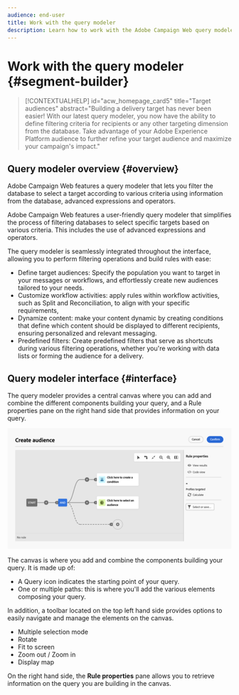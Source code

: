 ```yaml
---
audience: end-user
title: Work with the query modeler
description: Learn how to work with the Adobe Campaign Web query modeler.
---
```

# Work with the query modeler {#segment-builder}

>[!CONTEXTUALHELP]
>id="acw_homepage_card5"
>title="Target audiences"
>abstract="Building a delivery target has never been easier! With our latest query modeler, you now have the ability to define filtering criteria for recipients or any other targeting dimension from the database. Take advantage of your Adobe Experience Platform audience to further refine your target audience and maximize your campaign's impact."

## Query modeler overview {#overview}

Adobe Campaign Web features a query modeler that lets you filter the database to select a target according to various criteria using information from the database, advanced expressions and operators.


Adobe Campaign Web features a user-friendly query modeler that simplifies the process of filtering databases to select specific targets based on various criteria. This includes the use of advanced expressions and operators.

The query modeler is seamlessly integrated throughout the interface, allowing you to perform filtering operations and build rules with ease:

* Define target audiences: Specify the population you want to target in your messages or workflows, and effortlessly create new audiences tailored to your needs.
* Customize workflow activities: apply rules within workflow activities, such as Split and Reconciliation, to align with your specific requirements,
* Dynamize content: make your content dynamic by creating conditions that define which content should be displayed to different recipients, ensuring personalized and relevant messaging.
* Predefined filters: Create predefined filters that serve as shortcuts during various filtering operations, whether you're working with data lists or forming the audience for a delivery.

## Query modeler interface {#interface}

The query modeler provides a central canvas where you can add and combine the different components building your query, and a Rule properties pane on the right hand side that provides information on your query.

![](assets/query-interface.png)

The canvas is where you add and combine the components building your query. It is made up of:

* A Query icon indicates the starting point of your query.
* One or multiple paths: this is where you'll add the various elements composing your query.

In addition, a toolbar located on the top left hand side provides options to easily navigate and manage the elements on the canvas.

* Multiple selection mode
* Rotate
* Fit to screen
* Zoom out / Zoom in
* Display map


On the right hand side, the **Rule properties** pane allows you to retrieve information on the query you are building in the canvas.
